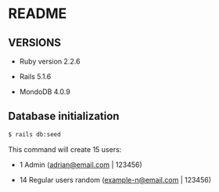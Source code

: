 # README

## VERSIONS

* Ruby version 2.2.6

* Rails 5.1.6

* MondoDB 4.0.9 

## Database initialization

```sh
$ rails db:seed
```

This command will create 15 users:

* 1 Admin (adrian@email.com | 123456)

* 14 Regular users random (example-n@email.com | 123456)
